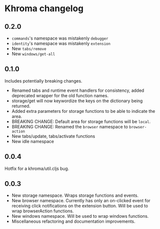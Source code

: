 # Khroma changelog

## 0.2.0

- `commands`'s  namespace was mistakenly `debugger`
- `identity`'s namespace was mistakenly `extension`
- New `tabs/remove`
- New `windows/get-all`

## 0.1.0

Includes potentially breaking changes.

- Renamed tabs and runtime event handlers for consistency, added deprecated wrapper for the old function names.  
- storage/get will now keywordize the keys on the dictionary being returned.
- Added extra parameters for storage functions to be able to indicate the area.
- BREAKING CHANGE: Default area for storage functions will be `local`.
- BREAKING CHANGE: Renamed the `browser` namespace to `browser-action`
- New tabs/update, tabs/activate functions
- New idle namespace


## 0.0.4

Hotfix for a khroma/util.cljs bug.

## 0.0.3

- New storage namespace. Wraps storage functions and events.
- New browser namespace. Currently has only an on-clicked event for receiving click notifications on the extension button. Will be used to wrap browserAction functions.
- New windows namespace. Will be used to wrap windows functions.
- Miscellaneous refactoring and documentation improvements.